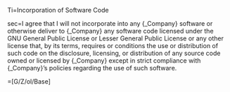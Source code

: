 Ti=Incorporation of Software Code

sec=I agree that I will not incorporate into any {_Company} software or otherwise deliver to {_Company} any software code licensed under the GNU General Public License or Lesser General Public License or any other license that, by its terms, requires or conditions the use or distribution of such code on the disclosure, licensing, or distribution of any source code owned or licensed by {_Company} except in strict compliance with {_Company}’s policies regarding the use of such software.

=[G/Z/ol/Base]
